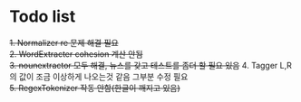 # Todo list

~~1. Normalizer re 문제 해결 필요~~  
~~2. WordExtracter cohesion 계산 안됨~~    
~~3. nounextractor 모두 해결, 뉴스를 갖고 테스트를 좀더 할 필요 있음~~
4. Tagger L,R의 값이 조금 이상하게 나오는것 같음 그부분 수정 필요  
~~5. RegexTokenizer 작동 안함(한글이 깨지고 있음)~~
